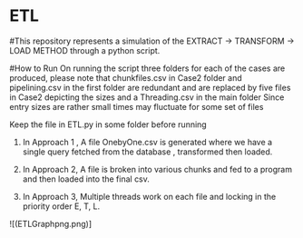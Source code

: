 # ETL

#This repository represents a simulation of  the EXTRACT -> TRANSFORM -> LOAD METHOD through a python script.

#How to Run
On running the script three folders for each of the cases are produced, please note that chunkfiles.csv in Case2 folder and 
pipelining.csv in the first folder are redundant and are replaced by five files in Case2 depicting the sizes and a Threading.csv in the main folder
Since entry sizes are rather small times may fluctuate for some set of files

Keep the file in ETL.py in some folder before running 

1. In Approach 1 , A file OnebyOne.csv is generated where we have  a single query  fetched from the database , transformed then loaded.

2. In Approach 2, A file is broken into various chunks and fed to a program and then loaded into the final csv.

3. In Approach 3, Multiple threads work on each file and locking in the  priority order E, T, L.

![(ETLGraphpng.png)]

